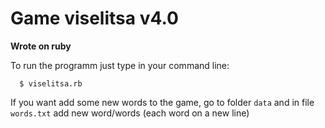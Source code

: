 # Game viselitsa v4.0
**Wrote on ruby**

To run the programm just type in your command line:

      $ viselitsa.rb

If you want add some new words to the game, go to folder `data` and in file `words.txt` add new word/words (each word on a new line)
